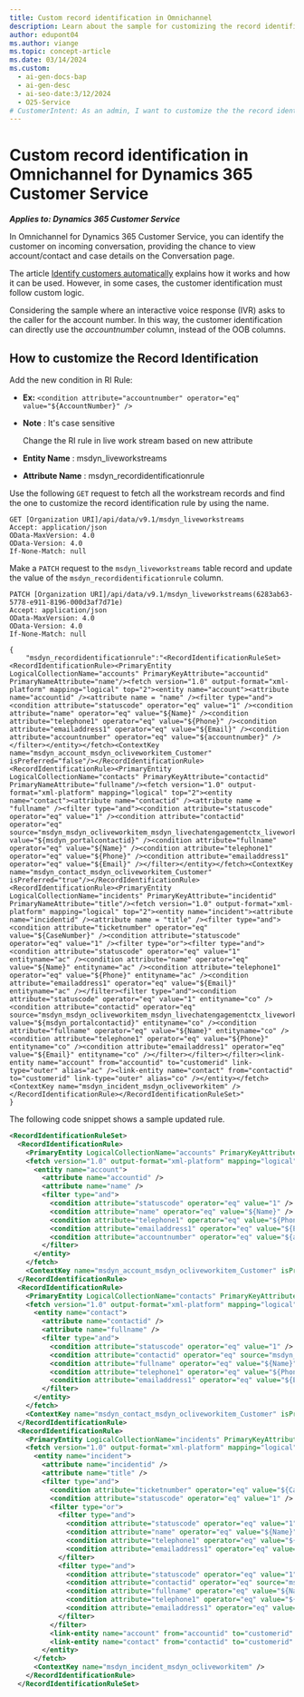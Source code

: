 ```yaml
---
title: Custom record identification in Omnichannel
description: Learn about the sample for customizing the record identification in Omnichannel for Dynamics 365 Customer Service.
author: edupont04
ms.author: viange
ms.topic: concept-article
ms.date: 03/14/2024
ms.custom:
  - ai-gen-docs-bap
  - ai-gen-desc
  - ai-seo-date:3/12/2024
  - O25-Service
# CustomerIntent: As an admin, I want to customize the the record identification in Omnichannel for Dynamics 365 Customer Service.
---
```


# Custom record identification in Omnichannel for Dynamics 365 Customer Service

***Applies to: Dynamics 365 Customer Service***

In Omnichannel for Dynamics 365 Customer Service, you can identify the customer on incoming conversation, providing the chance to view account/contact and case details on the Conversation page.  

The article [Identify customers automatically](/dynamics365/customer-service/record-identification-rule) explains how it works and how it can be used. However, in some cases, the customer identification must follow custom logic.  

Considering the sample where an interactive voice response (IVR) asks to the caller for the account number. In this way, the customer identification can directly use the *accountnumber* column, instead of the OOB columns.

## How to customize the Record Identification

Add the new condition in RI Rule:

- **Ex:** ```<condition attribute="accountnumber" operator="eq" value="${AccountNumber}" />```
- **Note** : It's case sensitive

  Change the RI rule in live work stream based on new attribute

- **Entity Name** : msdyn_liveworkstreams

- **Attribute Name** : msdyn_recordidentificationrule

Use the following ```GET``` request to fetch all the workstream records and find the one to customize the record identification rule by using the name.  

```
GET [Organization URI]/api/data/v9.1/msdyn_liveworkstreams
Accept: application/json  
OData-MaxVersion: 4.0  
OData-Version: 4.0
If-None-Match: null
```  

Make a ```PATCH``` request to the ```msdyn_liveworkstreams``` table record and update the value of the ```msdyn_recordidentificationrule``` column.

```
PATCH [Organization URI]/api/data/v9.1/msdyn_liveworkstreams(6283ab63-5778-e911-8196-000d3af7d71e)
Accept: application/json  
OData-MaxVersion: 4.0  
OData-Version: 4.0
If-None-Match: null

{
    "msdyn_recordidentificationrule":"<RecordIdentificationRuleSet><RecordIdentificationRule><PrimaryEntity LogicalCollectionName="accounts" PrimaryKeyAttribute="accountid" PrimaryNameAttribute="name"/><fetch version="1.0" output-format="xml-platform" mapping="logical" top="2"><entity name="account"><attribute name="accountid" /><attribute name = "name" /><filter type="and"><condition attribute="statuscode" operator="eq" value="1" /><condition attribute="name" operator="eq" value="${Name}" /><condition attribute="telephone1" operator="eq" value="${Phone}" /><condition attribute="emailaddress1" operator="eq" value="${Email}" /><condition attribute="accountnumber" operator="eq" value="${accountnumber}" /></filter></entity></fetch><ContextKey name="msdyn_account_msdyn_ocliveworkitem_Customer" isPreferred="false"/></RecordIdentificationRule><RecordIdentificationRule><PrimaryEntity LogicalCollectionName="contacts" PrimaryKeyAttribute="contactid" PrimaryNameAttribute="fullname"/><fetch version="1.0" output-format="xml-platform" mapping="logical" top="2"><entity name="contact"><attribute name="contactid" /><attribute name = "fullname" /><filter type="and"><condition attribute="statuscode" operator="eq" value="1" /><condition attribute="contactid" operator="eq" source="msdyn_msdyn_ocliveworkitem_msdyn_livechatengagementctx_liveworkitemid" value="${msdyn_portalcontactid}" /><condition attribute="fullname" operator="eq" value="${Name}" /><condition attribute="telephone1" operator="eq" value="${Phone}" /><condition attribute="emailaddress1" operator="eq" value="${Email}" /></filter></entity></fetch><ContextKey name="msdyn_contact_msdyn_ocliveworkitem_Customer" isPreferred="true"/></RecordIdentificationRule><RecordIdentificationRule><PrimaryEntity LogicalCollectionName="incidents" PrimaryKeyAttribute="incidentid" PrimaryNameAttribute="title"/><fetch version="1.0" output-format="xml-platform" mapping="logical" top="2"><entity name="incident"><attribute name="incidentid" /><attribute name = "title" /><filter type="and"><condition attribute="ticketnumber" operator="eq" value="${CaseNumber}" /><condition attribute="statuscode" operator="eq" value="1" /><filter type="or"><filter type="and"><condition attribute="statuscode" operator="eq" value="1" entityname="ac" /><condition attribute="name" operator="eq" value="${Name}" entityname="ac" /><condition attribute="telephone1" operator="eq" value="${Phone}" entityname="ac" /><condition attribute="emailaddress1" operator="eq" value="${Email}" entityname="ac" /></filter><filter type="and"><condition attribute="statuscode" operator="eq" value="1" entityname="co" /><condition attribute="contactid" operator="eq" source="msdyn_msdyn_ocliveworkitem_msdyn_livechatengagementctx_liveworkitemid" value="${msdyn_portalcontactid}" entityname="co" /><condition attribute="fullname" operator="eq" value="${Name}" entityname="co" /><condition attribute="telephone1" operator="eq" value="${Phone}" entityname="co" /><condition attribute="emailaddress1" operator="eq" value="${Email}" entityname="co" /></filter></filter></filter><link-entity name="account" from="accountid" to="customerid" link-type="outer" alias="ac" /><link-entity name="contact" from="contactid" to="customerid" link-type="outer" alias="co" /></entity></fetch><ContextKey name="msdyn_incident_msdyn_ocliveworkitem" /></RecordIdentificationRule></RecordIdentificationRuleSet>"
}
```

The following code snippet shows a sample updated rule.

```xml
<RecordIdentificationRuleSet>
  <RecordIdentificationRule>
    <PrimaryEntity LogicalCollectionName="accounts" PrimaryKeyAttribute="accountid" PrimaryNameAttribute="name" />
    <fetch version="1.0" output-format="xml-platform" mapping="logical" top="2">
      <entity name="account">
        <attribute name="accountid" />
        <attribute name="name" />
        <filter type="and">
          <condition attribute="statuscode" operator="eq" value="1" />
          <condition attribute="name" operator="eq" value="${Name}" />
          <condition attribute="telephone1" operator="eq" value="${Phone}" />
          <condition attribute="emailaddress1" operator="eq" value="${Email}" />
          <condition attribute="accountnumber" operator="eq" value="${accountnumber}" />
        </filter>
      </entity>
    </fetch>
    <ContextKey name="msdyn_account_msdyn_ocliveworkitem_Customer" isPreferred="false" />
  </RecordIdentificationRule>
  <RecordIdentificationRule>
    <PrimaryEntity LogicalCollectionName="contacts" PrimaryKeyAttribute="contactid" PrimaryNameAttribute="fullname" />
    <fetch version="1.0" output-format="xml-platform" mapping="logical" top="2">
      <entity name="contact">
        <attribute name="contactid" />
        <attribute name="fullname" />
        <filter type="and">
          <condition attribute="statuscode" operator="eq" value="1" />
          <condition attribute="contactid" operator="eq" source="msdyn_msdyn_ocliveworkitem_msdyn_livechatengagementctx_liveworkitemid" value="${msdyn_portalcontactid}" />
          <condition attribute="fullname" operator="eq" value="${Name}" />
          <condition attribute="telephone1" operator="eq" value="${Phone}" />
          <condition attribute="emailaddress1" operator="eq" value="${Email}" />
        </filter>
      </entity>
    </fetch>
    <ContextKey name="msdyn_contact_msdyn_ocliveworkitem_Customer" isPreferred="true" />
  </RecordIdentificationRule>
  <RecordIdentificationRule>
    <PrimaryEntity LogicalCollectionName="incidents" PrimaryKeyAttribute="incidentid" PrimaryNameAttribute="title" />
    <fetch version="1.0" output-format="xml-platform" mapping="logical" top="2">
      <entity name="incident">
        <attribute name="incidentid" />
        <attribute name="title" />
        <filter type="and">
          <condition attribute="ticketnumber" operator="eq" value="${CaseNumber}" />
          <condition attribute="statuscode" operator="eq" value="1" />
          <filter type="or">
            <filter type="and">
              <condition attribute="statuscode" operator="eq" value="1" entityname="ac" />
              <condition attribute="name" operator="eq" value="${Name}" entityname="ac" />
              <condition attribute="telephone1" operator="eq" value="${Phone}" entityname="ac" />
              <condition attribute="emailaddress1" operator="eq" value="${Email}" entityname="ac" />
            </filter>
            <filter type="and">
              <condition attribute="statuscode" operator="eq" value="1" entityname="co" />
              <condition attribute="contactid" operator="eq" source="msdyn_msdyn_ocliveworkitem_msdyn_livechatengagementctx_liveworkitemid" value="${msdyn_portalcontactid}" entityname="co" />
              <condition attribute="fullname" operator="eq" value="${Name}" entityname="co" />
              <condition attribute="telephone1" operator="eq" value="${Phone}" entityname="co" />
              <condition attribute="emailaddress1" operator="eq" value="${Email}" entityname="co" />
            </filter>
          </filter>
          <link-entity name="account" from="accountid" to="customerid" link-type="outer" alias="ac" />
          <link-entity name="contact" from="contactid" to="customerid" link-type="outer" alias="co" />
        </entity>
      </fetch>
      <ContextKey name="msdyn_incident_msdyn_ocliveworkitem" />
    </RecordIdentificationRule>
  </RecordIdentificationRuleSet>
```
